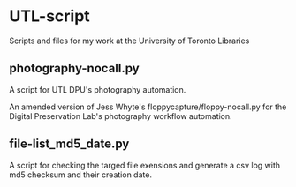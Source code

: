 # UTL-script
Scripts and files for my work at the University of Toronto Libraries

## photography-nocall.py
A script for UTL DPU's photography automation.

An amended version of Jess Whyte's floppycapture/floppy-nocall.py for the Digital Preservation Lab's photography workflow automation.

## file-list_md5_date.py
A script for checking the targed file exensions and generate a csv log with md5 checksum and their creation date.
